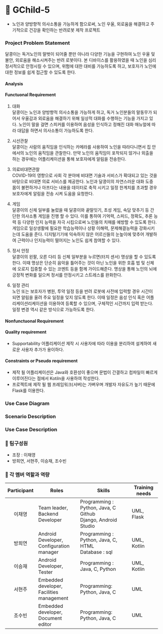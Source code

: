 # 🧚 GChild-5
- 노인과 양방향적 의사소통을 가능하게 함으로써, 노인 우울, 외로움을 해결하고 주기적으로 건강을 확인하는 반려로봇 제작 프로젝트

### Project Problem Statement
달콩이는 독거노인의 말벗이 되어줄 뿐만 아니라 다양한 기능을 구현하여 노인 우울 및 불안, 외로움을 해소시켜주는 반려 로봇이다. 본 디바이스를 활용하였을 때 노인을 심리 정서적으로 안정시킬 수 있으며, 위험에 대한 대비를 가능하도록 하고, 보호자가 노인에 대한 정보를 쉽게 접근할 수 있도록 한다. 
#### Analysis

#### Functuonal Requirement
1. 대화
</br>달콩이는 노인과 양방향적 의사소통을 가능하게 하고, 독거 노인분들의 말동무가 되어서 우울감과 외로움을 해결하기 위해 일상적 대화를 수행하는 기능을 가지고 있다. 노인이 말을 걸면 스피커를 이용하여 음성을 인식하고 정해진 대화 매뉴얼에 따라 대답을 하면서 의사소통이 가능하도록 한다.

2. 시선관찰
</br>달콩이는 사람의 움직임을 인식하는 카메라를 사용하여 노인을 따라다니면서 집 안에서의 노인의 움직임을 관찰한다. 만약 노인의 움직임이 포착되지 않거나 외출을 하는 경우에는 어플리케이션을 통해 보호자에게 알림을 전송한다.

3. 의료비대면관찰
</br>COVID-19의 영향으로 사회 각 분야에 비대면 기술과 서비스가 확대되고 있는 것을 바탕으로 비대면 의료 서비스를 제공한다. 노인과 달콩이의 자연스러운 대화 도중 몸이 불편하거나 아프다는 내용을 데이터로 축적 시키고 일정 한계치를 초과할 경우 보호자에게 알림을 전송 시켜 도움을 요청한다.

4. 게임
</br>달콩이의 신체 일부를 눌렀을 때 달콩이와 끝말잇기, 초성 게임, 속담 맞추기 등 간단한 의사소통 게임을 진행 할 수 있다. 이를 통하여 기억력, 스피드, 정확도, 추론 능력 등 다양한 인지 능력을 자극 시킴으로써 노인들의 치매를 예방할 수 있도록 한다. 게임으로 일상생활에 필요한 학습능력이나 상황 이해력, 문제해결능력을 강화시키는데 도움을 준다. 디지털기기에 익숙하지 않은 어르신들의 눈높이에 맞추어 개발하여 근력이나 인지능력이 떨어지는 노인도 쉽게 참여할 수 있다.

5. 정서 안정
</br>달콩이의 왼팔, 오른 다리 등 신체 일부분을 누르면(터치 센서) 명상을 할 수 있도록 한다. 이때 명상은 단순히 음악을 틀어주는 것이 아닌 노인을 위한 호흡 법 및 신체에 오로지 집중할 수 있는 코멘트 등을 함께 가이드해준다. 명상을 통해 노인의 뇌에 긍정적 변화를 일으켜 정서를 안정시키고 스트레스를 완화한다.

6. 일정 관리
</br>노인 또는 보호자가 병원, 투약 일정 등을 반려 로봇에 사전에 입력할 경우 시간이 되면 알림을 울려 주요 일정을 잊지 않도록 한다. 이때 일정은 음성 인식 혹은 어플리케이션리케이션을 이용하여 등록할 수 있으며, 구체적인 시간까지 입력 받는다. 일정 변경 역시 같은 방식으로 가능하도록 한다.

#### Nonfunctuonal Requirement
  #### Quality requirement
   - Supportability
  어플리케이션 제작 시 사용자에 따라 이용을 분리하여 설계하여 새로운 사용자 추가가 용이하다.
  #### Constraints or Pseudo requirement
   - 제작 될 어플리케이션은 Java와 호환성이 좋으며 문법이 간결하고 컴파일이 빠르게 이루어진다는 점에서 Kotiln을 사용하여 작성한다.
   - 프로젝트에 제작 될 웹 프레임워크(서버)는 가벼우며 개발자 자유도가 높기 때문에 Flask를 이용한다.
 
### Use Case Diagram

### Scenario Description

### Use Case Description

### 🧸 팀구성원
- 조장 : 이채영
- 방희연, 서현주, 이승재, 조수빈

### 🧸 각 멤버 역할과 역량

|Participant|Roles|Skills|Training needs|
|:---:|-----------|---|---|
|이채영|Team leader, <br/>Backend Developer|Programming : Python, Java, C <br/>Github <br/>Django, Android Studio|UML, Flask|
|방희연|Android Developer, <br/>Configuration manager|Programming : Python, Java, C, HTML <br/>Database : sql|UML, Kotlin|
|이승재|Android Developer, <br/>Tester|Programming : Java, C, Python|UML, Kotlin|
|서현주|Embedded developer, <br/>Facilities management|Programming: Python, Java, C|UML|
|조수빈|Embedded developer, <br/>Document editor|Programming: Python, Java, C|UML|
